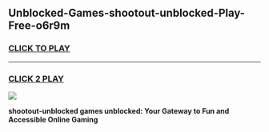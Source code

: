 
## Unblocked-Games-shootout-unblocked-Play-Free-o6r9m
<h3>
<a href="https://premium76.site?title=shootout-unblocked&ref=10A">CLICK TO PLAY</a></h3>
<hr>

<h3>
<a href="https://premium76.site?title=shootout-unblocked&ref=10A">CLICK 2 PLAY</a>
  
</h3>

<a href="https://premium76.site?title=shootout-unblocked&ref=10A"><img src="https://clearcache.store/games.png"></a>


**shootout-unblocked games unblocked: Your Gateway to Fun and Accessible Online Gaming**

